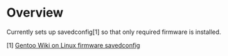 # Overview
Currently sets up savedconfig[1] so that only required firmware is installed.

[1] [Gentoo Wiki on Linux firmware savedconfig](https://wiki.gentoo.org/wiki/Linux_firmware#Optional:_Savedconfig)
